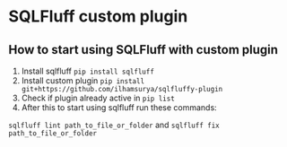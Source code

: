 # SQLFluff custom plugin

## How to start using SQLFluff with custom plugin

1. Install sqlfluff `pip install sqlfluff`
2. Install custom plugin `pip install git+https://github.com/ilhamsurya/sqlfluffy-plugin`
3. Check if plugin already active in `pip list`
4. After this to start using sqlfluff run these commands:

`sqlfluff lint path_to_file_or_folder` and `sqlfluff fix path_to_file_or_folder`
